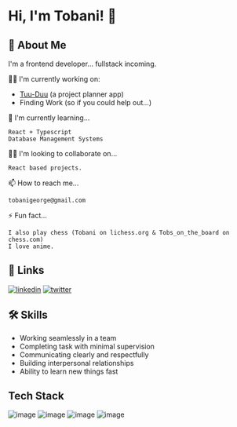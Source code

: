
# Hi, I'm Tobani! 👋


## 🚀 About Me
I'm a frontend developer... fullstack incoming.

👩‍💻 I'm currently working on: 

  - [Tuu-Duu](https://github.com/Tobshub/Tuu-Duu/) (a project planner app)
  - Finding Work (so if you could help out...)

🧠 I'm currently learning...

    React + Typescript
    Database Management Systems

👯‍♀️ I'm looking to collaborate on...

    React based projects.

📫 How to reach me...

    tobanigeorge@gmail.com

⚡️ Fun fact...

    I also play chess (Tobani on lichess.org & Tobs_on_the_board on chess.com)
    I love anime.
## 🔗 Links
[![linkedin](https://img.shields.io/badge/linkedin-0A66C2?style=for-the-badge&logo=linkedin&logoColor=white)](https://www.linkedin.com/in/tobani-esan-george)
[![twitter](https://img.shields.io/badge/twitter-1DA1F2?style=for-the-badge&logo=twitter&logoColor=white)](https://twitter.com/tobani2604)


## 🛠 Skills
    
- Working seamlessly in a team
- Completing task with minimal supervision
- Communicating clearly and respectfully
- Building interpersonal relationships
- Ability to learn new things fast
## Tech Stack
![image](https://img.shields.io/badge/-html%20and%20css-orange)
![image](https://img.shields.io/badge/-javacript-yellow)
![image](https://img.shields.io/badge/-typescript-blue)
![image](https://img.shields.io/badge/-reactjs-blue)


